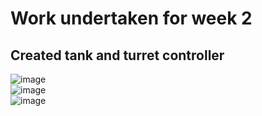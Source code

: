 # Work undertaken for week 2

## Created tank and turret controller
![image](https://github.com/user-attachments/assets/44b57ffe-de3e-47b7-8074-07cd9873be1f) <br>
![image](https://github.com/user-attachments/assets/83aefca6-d6f1-4b51-9814-d9610507dc76) <br>
![image](https://github.com/user-attachments/assets/b271e2eb-7564-4307-a013-dbe39aa50dc0) <br>
